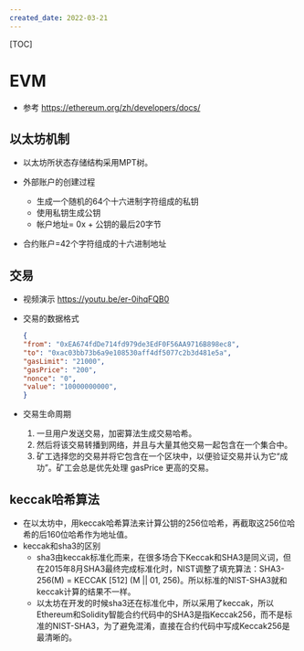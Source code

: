 ```yaml
---
created_date: 2022-03-21
---
```


[TOC]

# EVM

- 参考 https://ethereum.org/zh/developers/docs/

## 以太坊机制

- 以太坊所状态存储结构采用MPT树。

- 外部账户的创建过程

  - 生成一个随机的64个十六进制字符组成的私钥
  - 使用私钥生成公钥
  - 帐户地址= 0x + 公钥的最后20字节

- 合约账户=42个字符组成的十六进制地址

## 交易

- 视频演示 https://youtu.be/er-0ihqFQB0

- 交易的数据格式

  ```json
  {
  "from": "0xEA674fdDe714fd979de3EdF0F56AA9716B898ec8",
  "to": "0xac03bb73b6a9e108530aff4df5077c2b3d481e5a",
  "gasLimit": "21000",
  "gasPrice": "200",
  "nonce": "0",
  "value": "10000000000",
  }
  ```

- 交易生命周期

  1. 一旦用户发送交易，加密算法生成交易哈希。
  2. 然后将该交易转播到网络，并且与大量其他交易一起包含在一个集合中。
  3. 矿工选择您的交易并将它包含在一个区块中，以便验证交易并认为它“成功”。矿工会总是优先处理 gasPrice 更高的交易。

## keccak哈希算法

- 在以太坊中，用keccak哈希算法来计算公钥的256位哈希，再截取这256位哈希的后160位哈希作为地址值。
- keccak和sha3的区别
  - sha3由keccak标准化而来，在很多场合下Keccak和SHA3是同义词，但在2015年8月SHA3最终完成标准化时，NIST调整了填充算法：SHA3-256(M) = KECCAK [512] (M || 01, 256)。所以标准的NIST-SHA3就和keccak计算的结果不一样。
  - 以太坊在开发的时候sha3还在标准化中，所以采用了keccak，所以Ethereum和Solidity智能合约代码中的SHA3是指Keccak256，而不是标准的NIST-SHA3，为了避免混淆，直接在合约代码中写成Keccak256是最清晰的。
